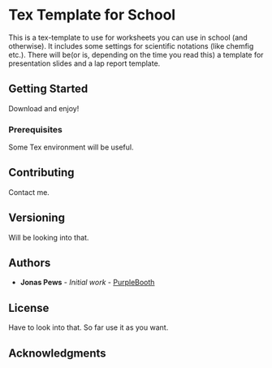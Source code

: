 # Tex Template for School

This is a tex-template to use for worksheets you can use in school (and otherwise). It includes some settings for scientific notations (like chemfig etc.). There will be(or is, depending on the time you read this) a template for presentation slides and a lap report template.

## Getting Started

Download and enjoy!

### Prerequisites

Some Tex environment will be useful.


## Contributing

Contact me.

## Versioning

Will be looking into that.

## Authors

* **Jonas Pews** - *Initial work* - [PurpleBooth](https://github.com/jonaspews)

## License

Have to look into that. So far use it as you want.

## Acknowledgments

